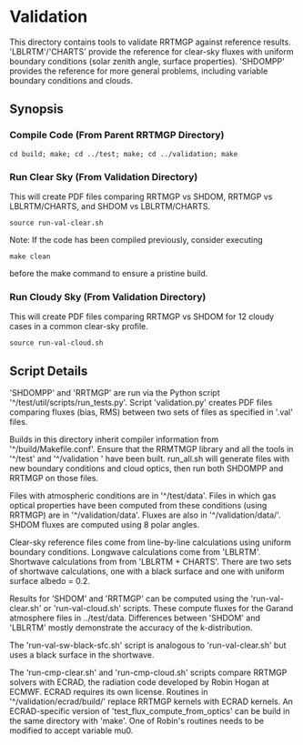 # Validation

This directory contains tools to validate RRTMGP against reference results. 'LBLRTM'/'CHARTS' provide the reference for clear-sky
fluxes with uniform boundary conditions (solar zenith angle, surface properties). 'SHDOMPP' provides the reference for more
general problems, including variable boundary conditions and clouds.

## Synopsis
### Compile  Code (From Parent RRTMGP Directory)
```
cd build; make; cd ../test; make; cd ../validation; make
```
### Run Clear Sky (From Validation Directory)
This will create PDF files comparing RRTMGP vs SHDOM, RRTMGP vs LBLRTM/CHARTS, and SHDOM vs  LBLRTM/CHARTS.
```
source run-val-clear.sh
```
Note: If the code has been compiled previously, consider executing
```
make clean
```
before the make command to ensure a pristine build.

### Run Cloudy Sky (From Validation Directory)
This will create PDF files comparing RRTMGP vs SHDOM for 12 cloudy cases in a common clear-sky profile.
```
source run-val-cloud.sh
```

## Script Details
'SHDOMPP' and 'RRTMGP' are run via the Python script '^/test/util/scripts/run\_tests.py'.
Script 'validation.py' creates PDF files comparing fluxes (bias, RMS) between two sets of files as specified in '.val' files.

Builds in this directory inherit compiler information from '^/build/Makefile.conf'.
Ensure that the RRMTMGP library and all the tools in '^/test' and '^/validation ' have been built.
run_all.sh will generate files with new boundary conditions and cloud optics, then run both SHDOMPP and
RRTMGP on those files.

Files with atmospheric conditions are in '^/test/data'.
Files in which gas optical properties have been computed from these conditions (using RRTMGP) are in '^/validation/data'.
Fluxes are also in '^/validation/data/'. SHDOM fluxes are computed using 8 polar angles.

Clear-sky reference files come from line-by-line calculations using uniform boundary conditions.
Longwave calculations come from 'LBLRTM'. Shortwave calculations from from 'LBLRTM + CHARTS'.
There are two sets of shortwave calculations, one with a black surface and one with uniform
surface albedo = 0.2.

Results for 'SHDOM' and 'RRTMGP' can be computed using the 'run-val-clear.sh' or 'run-val-cloud.sh'
scripts. These compute fluxes for the Garand atmosphere files in ../test/data. Differences between 'SHDOM' and 'LBLRTM' mostly
demonstrate the accuracy of the k-distribution.

The 'run-val-sw-black-sfc.sh' script is analogous to 'run-val-clear.sh' but uses a black surface in the shortwave.

The 'run-cmp-clear.sh' and 'run-cmp-cloud.sh' scripts compare RRTMGP solvers with ECRAD, the radiation code
developed by Robin Hogan at ECMWF. ECRAD requires its own license. Routines in '^/validation/ecrad/build/'
replace RRTMGP kernels with ECRAD kernels. An ECRAD-specific version of 'test_flux_compute_from_optics' can be
build in the same directory with 'make'. One of Robin's routines needs to be modified to accept variable
mu0.
